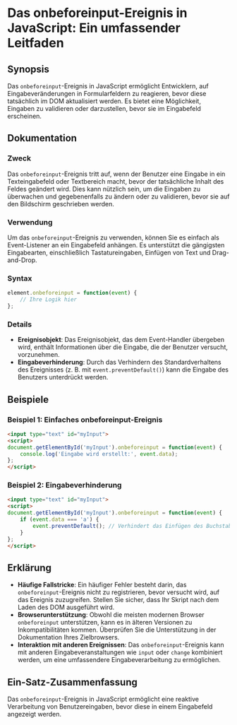 <!--
Meta Description: # Das onbeforeinput-Ereignis in JavaScript: Ein umfassender Leitfaden ## Synopsis Das `onbeforeinput`-Ereignis in JavaScript ermöglicht Entwicklern, a...
Meta Keywords: das, onbeforeinput, ereignis, event, die
-->

# Das onbeforeinput-Ereignis in JavaScript: Ein umfassender Leitfaden

## Synopsis
Das `onbeforeinput`-Ereignis in JavaScript ermöglicht Entwicklern, auf Eingabeveränderungen in Formularfeldern zu reagieren, bevor diese tatsächlich im DOM aktualisiert werden. Es bietet eine Möglichkeit, Eingaben zu validieren oder darzustellen, bevor sie im Eingabefeld erscheinen.

## Dokumentation
### Zweck
Das `onbeforeinput`-Ereignis tritt auf, wenn der Benutzer eine Eingabe in ein Texteingabefeld oder Textbereich macht, bevor der tatsächliche Inhalt des Feldes geändert wird. Dies kann nützlich sein, um die Eingaben zu überwachen und gegebenenfalls zu ändern oder zu validieren, bevor sie auf den Bildschirm geschrieben werden.

### Verwendung
Um das `onbeforeinput`-Ereignis zu verwenden, können Sie es einfach als Event-Listener an ein Eingabefeld anhängen. Es unterstützt die gängigsten Eingabearten, einschließlich Tastatureingaben, Einfügen von Text und Drag-and-Drop.

### Syntax
```javascript
element.onbeforeinput = function(event) {
    // Ihre Logik hier
};
```

### Details
- **Ereignisobjekt**: Das Ereignisobjekt, das dem Event-Handler übergeben wird, enthält Informationen über die Eingabe, die der Benutzer versucht, vorzunehmen.
- **Eingabeverhinderung**: Durch das Verhindern des Standardverhaltens des Ereignisses (z. B. mit `event.preventDefault()`) kann die Eingabe des Benutzers unterdrückt werden.

## Beispiele
### Beispiel 1: Einfaches onbeforeinput-Ereignis
```html
<input type="text" id="myInput">
<script>
document.getElementById('myInput').onbeforeinput = function(event) {
    console.log('Eingabe wird erstellt:', event.data);
};
</script>
```

### Beispiel 2: Eingabeverhinderung
```html
<input type="text" id="myInput">
<script>
document.getElementById('myInput').onbeforeinput = function(event) {
    if (event.data === 'a') {
        event.preventDefault(); // Verhindert das Einfügen des Buchstabens 'a'
    }
};
</script>
```

## Erklärung
- **Häufige Fallstricke**: Ein häufiger Fehler besteht darin, das `onbeforeinput`-Ereignis nicht zu registrieren, bevor versucht wird, auf das Ereignis zuzugreifen. Stellen Sie sicher, dass Ihr Skript nach dem Laden des DOM ausgeführt wird.
- **Browserunterstützung**: Obwohl die meisten modernen Browser `onbeforeinput` unterstützen, kann es in älteren Versionen zu Inkompatibilitäten kommen. Überprüfen Sie die Unterstützung in der Dokumentation Ihres Zielbrowsers.
- **Interaktion mit anderen Ereignissen**: Das `onbeforeinput`-Ereignis kann mit anderen Eingabeveranstaltungen wie `input` oder `change` kombiniert werden, um eine umfassendere Eingabeverarbeitung zu ermöglichen.

## Ein-Satz-Zusammenfassung
Das `onbeforeinput`-Ereignis in JavaScript ermöglicht eine reaktive Verarbeitung von Benutzereingaben, bevor diese in einem Eingabefeld angezeigt werden.
